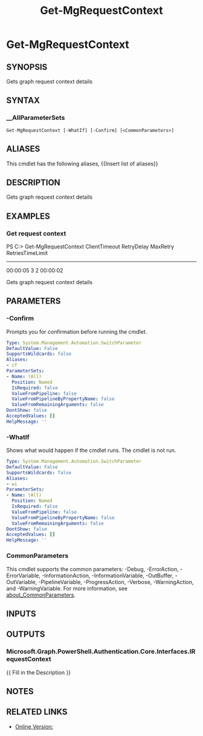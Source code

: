﻿---
document type: cmdlet
external help file: Microsoft.Graph.Authentication.dll-Help.xml
HelpUri: https://learn.microsoft.com/en-us/powershell/module/microsoft.graph.authentication/get-mgenvironment
Locale: en-US
Module Name: Microsoft.Graph.Authentication
ms.date: 09/19/2025
PlatyPS schema version: 2024-05-01
title: Get-MgRequestContext
---

# Get-MgRequestContext

## SYNOPSIS

Gets graph request context details

## SYNTAX

### __AllParameterSets

```
Get-MgRequestContext [-WhatIf] [-Confirm] [<CommonParameters>]
```

## ALIASES

This cmdlet has the following aliases,
  {{Insert list of aliases}}

## DESCRIPTION

Gets graph request context details

## EXAMPLES

### Get request context

PS C:\> Get-MgRequestContext
ClientTimeout     RetryDelay                      MaxRetry                 RetriesTimeLimit
-------------     ----------                      --------                 ----------------
00:00:05                   3                             2                         00:00:02

Gets graph request context details

## PARAMETERS

### -Confirm

Prompts you for confirmation before running the cmdlet.

```yaml
Type: System.Management.Automation.SwitchParameter
DefaultValue: False
SupportsWildcards: false
Aliases:
- cf
ParameterSets:
- Name: (All)
  Position: Named
  IsRequired: false
  ValueFromPipeline: false
  ValueFromPipelineByPropertyName: false
  ValueFromRemainingArguments: false
DontShow: false
AcceptedValues: []
HelpMessage: ''
```

### -WhatIf

Shows what would happen if the cmdlet runs.
The cmdlet is not run.

```yaml
Type: System.Management.Automation.SwitchParameter
DefaultValue: False
SupportsWildcards: false
Aliases:
- wi
ParameterSets:
- Name: (All)
  Position: Named
  IsRequired: false
  ValueFromPipeline: false
  ValueFromPipelineByPropertyName: false
  ValueFromRemainingArguments: false
DontShow: false
AcceptedValues: []
HelpMessage: ''
```

### CommonParameters

This cmdlet supports the common parameters: -Debug, -ErrorAction, -ErrorVariable,
-InformationAction, -InformationVariable, -OutBuffer, -OutVariable, -PipelineVariable,
-ProgressAction, -Verbose, -WarningAction, and -WarningVariable. For more information, see
[about_CommonParameters](https://go.microsoft.com/fwlink/?LinkID=113216).

## INPUTS

## OUTPUTS

### Microsoft.Graph.PowerShell.Authentication.Core.Interfaces.IRequestContext

{{ Fill in the Description }}

## NOTES




## RELATED LINKS

- [Online Version:](https://learn.microsoft.com/en-us/powershell/module/microsoft.graph.authentication/get-mgenvironment)
